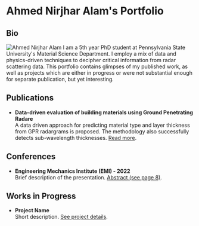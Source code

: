 # Ahmed Nirjhar Alam's Portfolio

## Bio
![Ahmed Nirjhar Alam](./assets/img/rougn_snip.png)
I am a 5th year PhD student at Pennsylvania State University's Material Science Department. I employ a mix of data and physics-driven techniques to decipher critical information from radar scattering data. This portfolio contains glimpses of my published work, as well as projects which are either in progress or were not substantial enough for separate publication, but yet interesting. 


## Publications
- **Data-driven evaluation of building materials using Ground Penetrating Radare**  
  A data driven approach for predicting material type and layer thickness from GPR radargrams is proposed. The methodology also successfully detects sub-wavelength thicknesses. [Read more](https://www.sciencedirect.com/science/article/pii/S235271022401756X).

## Conferences
- **Engineering Mechanics Institute (EMI) - 2022**  
  Brief description of the presentation. [Abstract (see page 8)]([abstract-link](https://www.emi-conference.org/sites/emi-conference.org/2022/files/inline-files/EMI%202022%20Book%20of%20Abstracts.pdf)).


  

## Works in Progress
- **Project Name**  
  Short description. [See project details](link-to-project-page).
